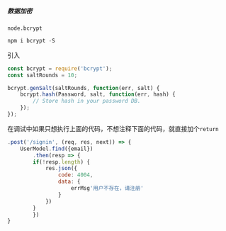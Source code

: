 ##### 数据加密

`node.bcrypt`

```js
npm i bcrypt -S
```

引入

```js
const bcrypt = require('bcrypt');
const saltRounds = 10;

bcrypt.genSalt(saltRounds, function(err, salt) {
    bcrypt.hash(Password, salt, function(err, hash) {
        // Store hash in your password DB.
    });
});
```

在调试中如果只想执行上面的代码，不想注释下面的代码，就直接加个`return`



```js
.post('/signin', (req, res, next)) => {
    UserModel.find({email})
        .then(resp => {
        if(!resp.length) {
            res.json({
                code: 4004,
                data: {
                    errMsg'用户不存在，请注册'
                }
            })
        }
        })
}
```

